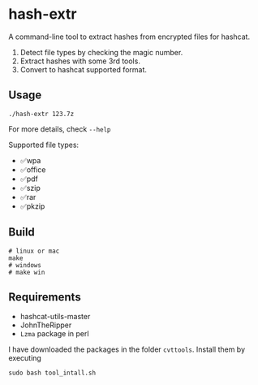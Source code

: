 # hash-extr

A command-line tool to extract hashes from encrypted files for hashcat.
1. Detect file types by checking the magic number.
2. Extract hashes with some 3rd tools.
3. Convert to hashcat supported format.

## Usage
```
./hash-extr 123.7z
```
For more details, check `--help`

Supported file types:
- :white_check_mark:wpa
- :white_check_mark:office
- :white_check_mark:pdf
- :white_check_mark:szip
- :white_check_mark:rar
- :white_check_mark:pkzip

## Build

```
# linux or mac
make
# windows
# make win
```

## Requirements

  - hashcat-utils-master
  - JohnTheRipper
  - `Lzma` package in perl

  I have downloaded the packages in the folder `cvttools`. Install them by executing
  ```
  sudo bash tool_intall.sh
  ```
